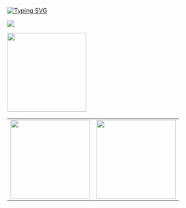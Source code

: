 <!-- <style type="text/css" rel="stylesheet">
#card {
  display: flex;
}
  
#toplang {
  margin-left: 30px;  
}
</style> -->

[![Typing SVG](https://readme-typing-svg.demolab.com?font=Fira+Code&size=19&pause=1000&width=435&lines=Hello+World+%F0%9F%91%8B)](https://git.io/typing-svg)

<p align="left">  
  <img src="https://count.getloli.com/get/@ligdy7?theme=rule34">
</p>

<p align="left">
  <img height="185" src="https://cdn.jsdelivr.net/gh/ligdy7/ligdy7@main/assets/github-contribution-grid-snake.svg" />
</p>



<!-- 
https://raw.githubusercontent.com/ligdy7/ligdy7/main/assets/github-contribution-grid-snake.svg -->

<table>
    <tr>
      <td>
        <img height="185" src="https://github-readme-stats.vercel.app/api?username=ligdy7&show_icons=true" />
      </td>
      <td>
        <img height="185" src="https://github-readme-stats.vercel.app/api/top-langs/?username=ligdy7&layout=compact" />
      </td>
    </tr>
</table>

<div>
  <div></div>
  <div></div>
</div>







